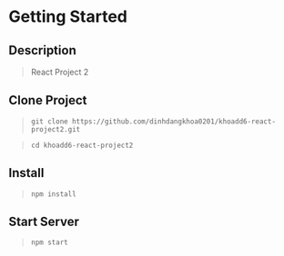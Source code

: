 # Getting Started

## Description
> React Project 2

## Clone Project
> `git clone https://github.com/dinhdangkhoa0201/khoadd6-react-project2.git`

> `cd khoadd6-react-project2`

## Install
> `npm install`

## Start Server
> `npm start`

